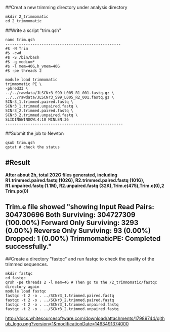 ##Creat a new trimming directory under analysis directory 
```
mkdir 2_trimmomatic
cd 2_trimmomatic
```
##Write a script "trim.qsh"

```
nano trim.qsh
---------------------------------------------------
#$ -N Trim
#$ -cwd
#$ -S /bin/bash
#$ -q medium*
#$ -l mem=40G,h_vmem=40G
#$ -pe threads 2

module load trimmomatic
trimmomatic PE \
-phred33 \
../../rawdata/JLSCNr3_S99_L005_R1_001.fastq.gz \
../../rawdata/JLSCNr3_S99_L005_R2_001.fastq.gz \
SCNr3_1.trimmed.paired.fastq \
SCNr3_1.trimmed.unpaired.fastq \
SCNr3_2.trimmed.paired.fastq \
SCNr3_2.trimmed.unpaired.fastq \
SLIDINGWINDOW:4:10 MINLEN:36
----------------------------------------------------
```
##Submit the job to Newton
```
qsub trim.qsh
qstat # check the status
```
#Result
----------------------------------------------------------------------------------------------------------------------------------------
**After about 2h, total 202G files generated, including R1.trimmed.paired.fastq (102G), R2.trimmed.paired.fastq (101G),** 
**R1.unpaired.fastq (1.1M), R2.unpaired.fastq (32K),Trim.e(475),Trim.o(0),2 Trim.po(0)**

**Trim.e file showed "showing Input Read Pairs: 304730696 Both Surviving: 304727309 (100.00%) Forward Only Surviving: 3293 (0.00%) Reverse Only Surviving: 93 (0.00%) Dropped: 1 (0.00%) TrimmomaticPE: Completed successfully."**
--------------------------------------------------------------------------------------------------------------------------------------
##Create a directory "fastqc" and run fastqc to check the quality of the trimmed sequences.
```
mkdir fastqc
cd fastqc
qrsh -pe threads 2 -l mem=4G # Then go to the /2_trimmomatic/fastqc directory again
module load fastqc
fastqc -t 2 -o . ../SCNr3_1.trimmed.paired.fastq
fastqc -t 2 -o . ../SCNr3_2.trimmed.paired.fastq
fastqc -t 2 -o . ../SCNr3_1.trimmed.unpaired.fastq
fastqc -t 2 -o . ../SCNr3_2.trimmed.unpaired.fastq
```
http://docs.whitesourcesoftware.com/download/attachments/17989744/github_logo.png?version=1&modificationDate=1463491374000
